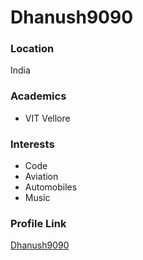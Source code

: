# Dhanush9090

### Location

India

### Academics

- VIT Vellore

### Interests

- Code
- Aviation
- Automobiles
- Music

### Profile Link

[Dhanush9090](https://github.com/Dhanush9090)
